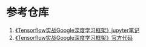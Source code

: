 # 参考仓库

1. [《Tensorflow实战Google深度学习框架》jupyter笔记](https://github.com/cookeem/TensorFlow_learning_notes)
2. [《Tensorflow实战Google深度学习框架》官方代码](https://github.com/caicloud/tensorflow-tutorial)